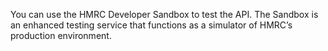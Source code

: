 You can use the HMRC Developer Sandbox to test the API. The Sandbox is an enhanced testing service that functions as a simulator of HMRC’s production environment.

